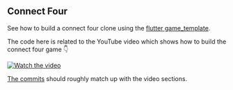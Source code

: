 ## Connect Four

See how to build a connect four clone using the [flutter game_template](https://github.com/flutter/samples/tree/main/game_template). 

The code here is related to the YouTube video which shows how to build the connect four game 👇

[![Watch the video](https://img.youtube.com/vi/xzq6rf0jd9M/maxresdefault.jpg)](https://youtu.be/xzq6rf0jd9M)

[The commits](https://github.com/davefaliskie/connect_four/commits/main) should roughly match up with the video sections.

